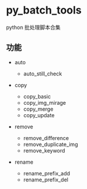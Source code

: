 # py_batch_tools
python 批处理脚本合集


## 功能

- auto
    - auto_still_check

- copy
    - copy_basic
    - copy_img_mirage
    - copy_merge
    - copy_update

- remove
    - remove_difference
    - remove_duplicate_img
    - remove_keyword

- rename
    - rename_prefix_add
    - rename_prefix_del
